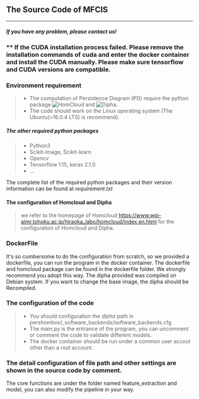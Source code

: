## The Source Code of MFCIS
---
##### If you have any problem, please contact us!
### ** If the CUDA installation process failed. Please remove the installation commands of cuda and enter the docker container and install the CUDA manually. Please make sure tensorflow and CUDA versions are compatible.
### Environment requirement
> - The computation of Persistence Diagram (PD) require the python package ![HomCloud](https://www.wpi-aimr.tohoku.ac.jp/hiraoka_labo/homcloud/index.en.html])
    and ![Dipha](https://github.com/DIPHA/dipha).
> - The code should work on the Linux operating system (The Ubuntu(>16.0.4 LTS) is recommend).
    
##### The other required python packages 
> - Python3
> - Scikit-image, Scikit-learn
> - Opencv
> - Tensorflow 1.15, keras 2.1.0
> - ...
 
 The complete list of the required python packages and their version information can be found at _requirement.txt_
 
#### The configuration of Homcloud and Dipha 
> we refer to the homepage of Homcloud https://www.wpi-aimr.tohoku.ac.jp/hiraoka_labo/homcloud/index.en.html for the configuration of Homcloud and Dipha.
### DockerFile
It's so cumbersome to do the configuration from scratch, so we provided a dockerfile, you can run the program in the docker container.
The dockerfile and homcloud package can be found in the dockerfile folder. We strongly recommend you adopt this way. The dipha provided was compiled on Debian system. If you want to change the base image, the dipha should be Recompiled.

### The configuration of the code
> - You should configuration the *_dipha_* path in 
  pershombox/_software_backends/software_backends.cfg
> - The main.py is the entrance of the program, you can uncomment or comment the code to validate different models.
>- The docker container should be run under a common user accout other than a root account.

### The detail configuration of file path and other settings are shown in the source code by comment.
The core functions are under the folder named feature_extraction and model, you can also modify the pipeline in your way.
